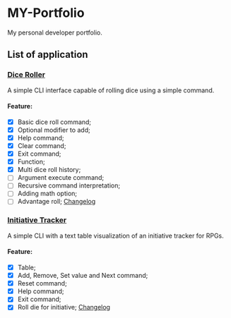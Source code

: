 # MY-Portfolio
My personal developer portfolio.

## List of application
### [Dice Roller](./Dice%20Roller/dice_roller.py)
A simple CLI interface capable of rolling dice using a simple command.

#### Feature:
- [X] Basic dice roll command;
- [X] Optional modifier to add;
- [X] Help command;
- [X] Clear command;
- [X] Exit command;
- [X] Function;
- [X] Multi dice roll history;
- [ ] Argument execute command;
- [ ] Recursive command interpretation;
- [ ] Adding math option;
- [ ] Advantage roll;
[Changelog](./Dice%20Roller/CHANGELOG.md)

### [Initiative Tracker](./Initiative%20Tracker/initiative_tracker.py)
A simple CLI with a text table visualization of an initiative tracker for RPGs.

#### Feature:
- [X] Table;
- [X] Add, Remove, Set value and Next command;
- [X] Reset command;
- [X] Help command;
- [X] Exit command;
- [X] Roll die for initiative;
[Changelog](./Initiative%20Tracker/CHANGELOG.md)